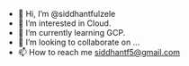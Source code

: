 - 👋 Hi, I’m @siddhantfulzele
- 👀 I’m interested in Cloud.
- 🌱 I’m currently learning GCP.
- 💞️ I’m looking to collaborate on ...
- 📫 How to reach me siddhantf5@gmail.com

<!---
siddhantfulzele/siddhantfulzele is a ✨ special ✨ repository because its `README.md` (this file) appears on your GitHub profile.
You can click the Preview link to take a look at your changes.
--->
